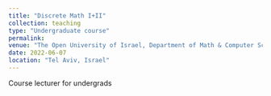 ```yaml
---
title: "Discrete Math I+II"
collection: teaching
type: "Undergraduate course"
permalink: 
venue: "The Open University of Israel, Department of Math & Computer Science"
date: 2022-06-07
location: "Tel Aviv, Israel"
---
```


Course lecturer for undergrads
